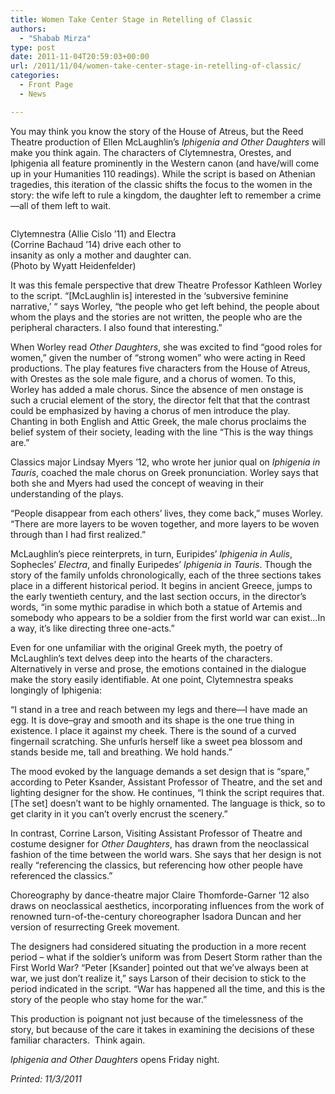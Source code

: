 ```yaml
---
title: Women Take Center Stage in Retelling of Classic
authors: 
  - "Shabab Mirza"
type: post
date: 2011-11-04T20:59:03+00:00
url: /2011/11/04/women-take-center-stage-in-retelling-of-classic/
categories:
  - Front Page
  - News

---
```

You may think you know the story of the House of Atreus, but the Reed Theatre production of Ellen McLaughlin’s _Iphigenia and Other Daughters_ will make you think again. The characters of Clytemnestra, Orestes, and Iphigenia all feature prominently in the Western canon (and have/will come up in your Humanities 110 readings). While the script is based on Athenian tragedies, this iteration of the classic shifts the focus to the women in the story: the wife left to rule a kingdom, the daughter left to remember a crime—all of them left to wait.

<div id="attachment_936" style="width: 310px" class="wp-caption aligncenter">
  <a href="https://i2.wp.com/www.reedquest.org/wp-content/uploads/2011/11/iphegeniaEDIT.jpg"><img class="size-medium wp-image-936" title="iphegeniaEDIT" src="https://i0.wp.com/www.reedquest.org/wp-content/uploads/2011/11/iphegeniaEDIT-300x278.jpg?resize=300%2C278" alt="" data-recalc-dims="1" /></a>
  
  <p class="wp-caption-text">
    Clytemnestra (Allie Cislo ’11) and Electra (Corrine Bachaud ’14) drive each other to insanity as only a mother and daughter can. (Photo by Wyatt Heidenfelder)
  </p>
</div>

It was this female perspective that drew Theatre Professor Kathleen Worley to the script. “[McLaughlin is] interested in the ‘subversive feminine narrative,’ “ says Worley, “the people who get left behind, the people about whom the plays and the stories are not written, the people who are the peripheral characters. I also found that interesting.”

When Worley read _Other Daughters_, she was excited to find “good roles for women,” given the number of “strong women” who were acting in Reed productions. The play features five characters from the House of Atreus, with Orestes as the sole male figure, and a chorus of women. To this, Worley has added a male chorus. Since the absence of men onstage is such a crucial element of the story, the director felt that that the contrast could be emphasized by having a chorus of men introduce the play. Chanting in both English and Attic Greek, the male chorus proclaims the belief system of their society, leading with the line “This is the way things are.”

Classics major Lindsay Myers ’12, who wrote her junior qual on _Iphigenia in Tauris_, coached the male chorus on Greek pronunciation. Worley says that both she and Myers had used the concept of weaving in their understanding of the plays.

“People disappear from each others’ lives, they come back,” muses Worley. “There are more layers to be woven together, and more layers to be woven through than I had first realized.”

McLaughlin’s piece reinterprets, in turn, Euripides’ _Iphigenia in Aulis_, Sophecles’ _Electra_, and finally Euripedes’ _Iphigenia in Tauris_. Though the story of the family unfolds chronologically, each of the three sections takes place in a different historical period. It begins in ancient Greece, jumps to the early twentieth century, and the last section occurs, in the director’s words, “in some mythic paradise in which both a statue of Artemis and somebody who appears to be a soldier from the first world war can exist&#8230;In a way, it’s like directing three one-acts.”

Even for one unfamiliar with the original Greek myth, the poetry of McLaughlin’s text delves deep into the hearts of the characters. Alternatively in verse and prose, the emotions contained in the dialogue make the story easily identifiable. At one point, Clytemnestra speaks longingly of Iphigenia:

“I stand in a tree and reach between my legs and there—I have made an egg. It is dove–gray and smooth and its shape is the one true thing in existence. I place it against my cheek. There is the sound of a curved fingernail scratching. She unfurls herself like a sweet pea blossom and stands beside me, tall and breathing. We hold hands.”

The mood evoked by the language demands a set design that is “spare,” according to Peter Ksander, Assistant Professor of Theatre, and the set and lighting designer for the show. He continues, “I think the script requires that. [The set] doesn’t want to be highly ornamented. The language is thick, so to get clarity in it you can’t overly encrust the scenery.”

In contrast, Corrine Larson, Visiting Assistant Professor of Theatre and costume designer for _Other Daughters_, has drawn from the neoclassical fashion of the time between the world wars. She says that her design is not really “referencing the classics, but referencing how other people have referenced the classics.”

Choreography by dance-theatre major Claire Thomforde-Garner ’12 also draws on neoclassical aesthetics, incorporating influences from the work of renowned turn-of-the-century choreographer Isadora Duncan and her version of resurrecting Greek movement.

The designers had considered situating the production in a more recent period – what if the soldier’s uniform was from Desert Storm rather than the First World War? “Peter [Ksander] pointed out that we’ve always been at war, we just don’t realize it,” says Larson of their decision to stick to the period indicated in the script. “War has happened all the time, and this is the story of the people who stay home for the war.”

This production is poignant not just because of the timelessness of the story, but because of the care it takes in examining the decisions of these familiar characters.  Think again.

_Iphigenia and Other Daughters_ opens Friday night.

_Printed: 11/3/2011_